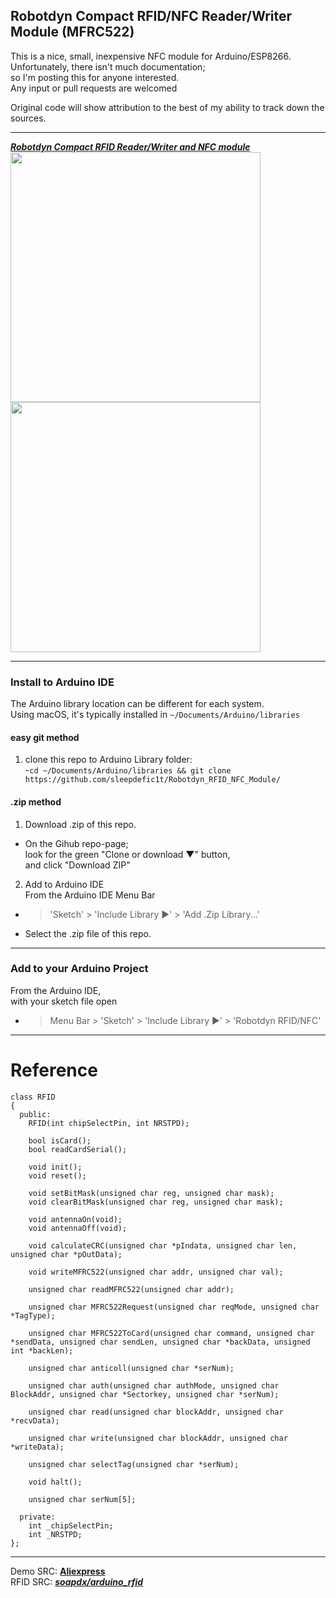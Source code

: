 ## Robotdyn Compact RFID/NFC Reader/Writer Module (MFRC522)

This is a nice, small, inexpensive NFC module for Arduino/ESP8266.  
Unfortunately, there isn't much documentation;  
so I'm posting this for anyone interested.  
Any input or pull requests are welcomed

Original code will show attribution to the best of my ability to track down the sources.

-----

[***Robotdyn Compact RFID Reader/Writer and NFC module***](http://robotdyn.com/catalog/communication/rfid_reader_writer_nfc_module_mfrc522/)  
<img src="http://robotdyn.com/upload/resizer2/15/8e0/8e0fcdd34db8a250ead575f6764330a6.jpg" width="400">  
<img src="http://robotdyn.com/upload/resizer2/16/ba8/ba8447a4a059a2755010ca0c224bfe94.jpg" width="400">  

-----

### Install to Arduino IDE

The Arduino library location can be different for each system.  
Using macOS, it's typically installed in ```~/Documents/Arduino/libraries```


#### easy git method
1. clone this repo to Arduino Library folder:  
  -```cd ~/Documents/Arduino/libraries && git clone https://github.com/sleepdefic1t/Robotdyn_RFID_NFC_Module/```


#### .zip method
1. Download .zip of this repo.
- On the Gihub repo-page;  
look for the green "Clone or download ▼" button,  
and click "Download ZIP"

2. Add to Arduino IDE  
From the Arduino IDE Menu Bar  
- > 'Sketch' > 'Include Library  ▶︎' > 'Add .Zip Library...'  
- Select the .zip file of this repo.
 
-----

### Add to your Arduino Project
From the Arduino IDE,  
with your sketch file open  
- > Menu Bar > 'Sketch' > 'Include Library  ▶︎' > 'Robotdyn RFID/NFC'  
 
-----

# Reference

```arduino
class RFID
{
  public:
	RFID(int chipSelectPin, int NRSTPD);

	bool isCard();
	bool readCardSerial();
  
	void init();
	void reset();
  
	void setBitMask(unsigned char reg, unsigned char mask);
	void clearBitMask(unsigned char reg, unsigned char mask);
  
	void antennaOn(void);
	void antennaOff(void);
  
	void calculateCRC(unsigned char *pIndata, unsigned char len, unsigned char *pOutData);
  
	void writeMFRC522(unsigned char addr, unsigned char val);
  
	unsigned char readMFRC522(unsigned char addr);
  
	unsigned char MFRC522Request(unsigned char reqMode, unsigned char *TagType);
  
	unsigned char MFRC522ToCard(unsigned char command, unsigned char *sendData, unsigned char sendLen, unsigned char *backData, unsigned int *backLen);
  
	unsigned char anticoll(unsigned char *serNum);
  
	unsigned char auth(unsigned char authMode, unsigned char BlockAddr, unsigned char *Sectorkey, unsigned char *serNum);
  
	unsigned char read(unsigned char blockAddr, unsigned char *recvData);
  
	unsigned char write(unsigned char blockAddr, unsigned char *writeData);
  
	unsigned char selectTag(unsigned char *serNum);
  
	void halt();
	
	unsigned char serNum[5];
	
  private:
	int _chipSelectPin;
	int _NRSTPD;
};

```

-----
Demo SRC: [**Aliexpress**](https://www.aliexpress.com/store/product/Compact-RFID-Reader-Writer-and-NFC-module-MFRC522-13-56MHz-Power-5V-3-3V-For-Arduino/1950989_32667518116.html)  
RFID SRC: [***soapdx/arduino_rfid***](https://github.com/soapdx/arduino_rfid)
